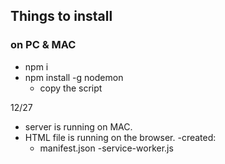 ## Things to install

### on PC & MAC

- npm i
- npm install -g nodemon
  - copy the script

12/27

- server is running on MAC.
- HTML file is running on the browser.
-created:
  - manifest.json
  -service-worker.js